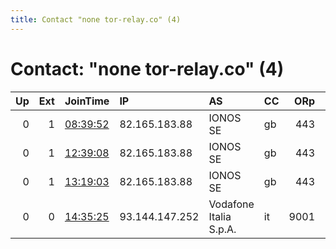 ```yaml
---
title: Contact "none tor-relay.co" (4)
---
```


# Contact: "none tor-relay.co" (4)

|   Up |   Ext | JoinTime                                                                                              | IP             | AS                     | CC   |   ORp |   Dirp | OS    | Version   | Nickname        |   eFamMembers |
|-----:|------:|:------------------------------------------------------------------------------------------------------|:---------------|:-----------------------|:-----|------:|-------:|:------|:----------|:----------------|--------------:|
|    0 |     1 | [08:39:52](https://nusenu.github.io/OrNetStats/w/relay/EE89FA270929AD556BF2AD36E45E3F2B5FAA2733.html) | 82.165.183.88  | IONOS SE               | gb   |   443 |      0 | Linux | 0.4.6.8   | TorForFreedom   |             1 |
|    0 |     1 | [12:39:08](https://nusenu.github.io/OrNetStats/w/relay/CB74102667C26A47060CF66804F08D358106E78E.html) | 82.165.183.88  | IONOS SE               | gb   |   443 |      0 | Linux | 0.4.6.8   | ITFTPRV         |             1 |
|    0 |     1 | [13:19:03](https://nusenu.github.io/OrNetStats/w/relay/5E95004DD5DC4E6D5E1E5E652923BAC3E76B35FC.html) | 82.165.183.88  | IONOS SE               | gb   |   443 |      0 | Linux | 0.4.6.8   | NoHearthbeat    |             1 |
|    0 |     0 | [14:35:25](https://nusenu.github.io/OrNetStats/w/relay/E30D635B911642B0C70B09BC21A1A833E3757FA1.html) | 93.144.147.252 | Vodafone Italia S.p.A. | it   |  9001 |      0 | Linux | 0.4.6.8   | mylittltorrelay |             1 |
